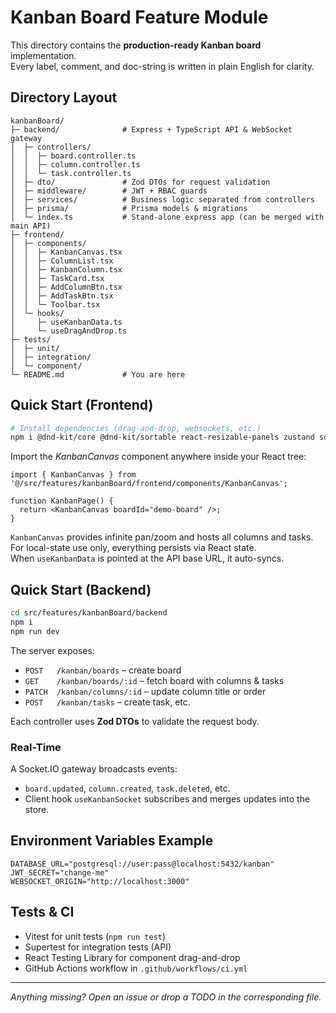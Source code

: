 # Kanban Board Feature Module

This directory contains the **production-ready Kanban board** implementation.  
Every label, comment, and doc-string is written in plain English for clarity.

## Directory Layout

```
kanbanBoard/
├─ backend/              # Express + TypeScript API & WebSocket gateway
│  ├─ controllers/
│  │  ├─ board.controller.ts
│  │  ├─ column.controller.ts
│  │  └─ task.controller.ts
│  ├─ dto/               # Zod DTOs for request validation
│  ├─ middleware/        # JWT + RBAC guards
│  ├─ services/          # Business logic separated from controllers
│  ├─ prisma/            # Prisma models & migrations
│  └─ index.ts           # Stand-alone express app (can be merged with main API)
├─ frontend/
│  ├─ components/
│  │  ├─ KanbanCanvas.tsx
│  │  ├─ ColumnList.tsx
│  │  ├─ KanbanColumn.tsx
│  │  ├─ TaskCard.tsx
│  │  ├─ AddColumnBtn.tsx
│  │  ├─ AddTaskBtn.tsx
│  │  └─ Toolbar.tsx
│  └─ hooks/
│     ├─ useKanbanData.ts
│     └─ useDragAndDrop.ts
├─ tests/
│  ├─ unit/
│  ├─ integration/
│  └─ component/
└─ README.md             # You are here
```

## Quick Start (Frontend)

```bash
# Install dependencies (drag-and-drop, websockets, etc.)
npm i @dnd-kit/core @dnd-kit/sortable react-resizable-panels zustand socket.io-client
```

Import the _KanbanCanvas_ component anywhere inside your React tree:

```tsx
import { KanbanCanvas } from '@/src/features/kanbanBoard/frontend/components/KanbanCanvas';

function KanbanPage() {
  return <KanbanCanvas boardId="demo-board" />;
}
```

`KanbanCanvas` provides infinite pan/zoom and hosts all columns and tasks.  
For local-state use only, everything persists via React state.  
When `useKanbanData` is pointed at the API base URL, it auto-syncs.

## Quick Start (Backend)

```bash
cd src/features/kanbanBoard/backend
npm i
npm run dev
```

The server exposes:

* `POST   /kanban/boards`  – create board
* `GET    /kanban/boards/:id`  – fetch board with columns & tasks
* `PATCH  /kanban/columns/:id`  – update column title or order
* `POST   /kanban/tasks`  – create task, etc.

Each controller uses **Zod DTOs** to validate the request body.

### Real-Time

A Socket.IO gateway broadcasts events:

* `board.updated`, `column.created`, `task.deleted`, etc.
* Client hook `useKanbanSocket` subscribes and merges updates into the store.

## Environment Variables Example

```env
DATABASE_URL="postgresql://user:pass@localhost:5432/kanban"
JWT_SECRET="change-me"
WEBSOCKET_ORIGIN="http://localhost:3000"
```

## Tests & CI

* Vitest for unit tests (`npm run test`)
* Supertest for integration tests (API)
* React Testing Library for component drag-and-drop
* GitHub Actions workflow in `.github/workflows/ci.yml`

---
_Anything missing? Open an issue or drop a TODO in the corresponding file._ 